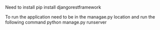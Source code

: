 Need to install pip install djangorestframework

To run the application need to be in the managae.py location and run the following command
   python manage.py runserver